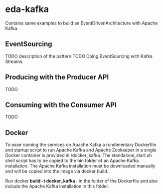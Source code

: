 # eda-kafka
Contains same examples to build an EventDrivenArchitecture with Apache Kafka


## EventSourcing
TODO description of the pattern
TODO Doing EventSourcing with Kafka Streams.

## Producing with the Producer API
TODO

## Consuming with the Consumer API
TODO

## Docker
To ease running the services on Apache Kafka a rundimentary Dockerfile and startup script to run Apache Kafka and Apache Zookeeper in a single Docker container is provided in /docker_kafka. The standalone_start.sh shell script has to be copied to the bin folder of an Apache Kafka installation. The Apache Kafka installation must be downloaded manually and will be copied into the image via docker build.

Run docker **build -t docker_kafka .** in the folder of the Dockerfile and also include the Apache Kafka installation in this folder.

